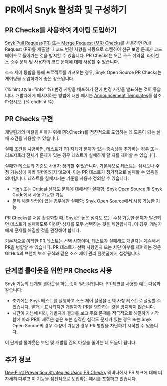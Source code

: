 # PR에서 Snyk 활성화 및 구성하기

## PR Checks를 사용하여 게이팅 도입하기

[Snyk Pull Request(PR) 또는 Merge Request (MR) Checks](../../../scan-with-snyk/pull-requests/snyk-pull-or-merge-requests/)를 사용하면 Pull Request (PR)를 제출할 때 코드 변경 사항을 자동으로 스캔하여 신규 보안 문제가 코드베이스로 들어가는 것을 방지할 수 있습니다. PR Checks는 오픈 소스 취약점, 라이선스 준수 문제 및 사용자의 코드 문제에 대해 사용할 수 있습니다.

소스 제어 통합을 통해 프로젝트를 가져오는 경우, Snyk Open Source PR Checks는 게이팅을 도입하기에 좋은 장소입니다.

{% hint style="info" %}
변경 사항을 배포하기 전에 변경 사항을 발표하는 것이 좋습니다. 개발자에게 메시지하는 방법에 대한 예시는 [Announcement Templates](announcement-templates-for-prevention.md)를 참조하십시오.
{% endhint %}

## PR Checks 구현

개발팀과의 마찰을 피하기 위해 PR Checks를 점진적으로 도입하는 데 도움이 되는 실패 조건을 사용할 수 있습니다.

실패 조건을 사용하면, 테스트가 PR 자체가 문제가 있는 종속성을 추가하는 경우 또는 리포지토리 전체가 문제가 있는 경우 테스트가 실패하게 할 지를 제어할 수 있습니다.

실패한 테스트의 기준도 사용자 정의할 수 있습니다. 기본적으로 테스트는 심각도나 수정 가능성에 따라 필터링되지 않으며, 이는 PR 테스트가 정기적으로 실패할 수 있음을 의미합니다. 테스트를 실패시키는 기준을 사용자 정의할 수 있습니다:

* High 또는 Critical 심각도 문제에 대해서만 실패함; Snyk Open Source 및 Snyk Code에서 사용 가능한 기능
* 문제 해결 방법이 있는 경우에만 실패함; Snyk Open Source에서 사용 가능한 기능

PR Checks를 처음 활성화할 때, Snyk은 높은 심각도 또는 수정 가능한 문제가 발견되면 테스트가 실패하도록 이러한 상자를 모두 선택하는 것을 제안합니다. 이 경우, 개발자에게 문제를 해결할 것을 권장해야 합니다.

기본적으로 이러한 PR 테스트는 선택 사항이며, 테스트가 실패해도 개발자는 계속해서 PR을 병합할 수 있습니다. PR 테스트가 선택 사항인지 또는 차단 여부를 제어하는 것은 GitHub의 브랜치 보호 규칙과 같은 소스 제어 관리 플랫폼에서 설정됩니다.

## 단계별 롤아웃을 위한 PR Checks 사용

Snyk 기능의 단계별 롤아웃을 하는 것이 일반적입니다. PR 체크를 사용한 예는 다음과 같습니다:

* 초기에는 Snyk 테스트를 실행하고 소스 제어 설정을 선택 사항 테스트로 설정할 수 있습니다. 결과는 표시되지만 개발자가 PR을 병합하는 것을 방지하지 않습니다.
* 시간이 지남에 따라, 개발자가 결과를 보고 주요 문제를 적극적으로 해결하기 시작함에 따라 PR이 새로운 높은 또는 심각한 심각도 문제가 있는 경우 또는 Snyk Open Source의 경우 수정이 가능한 경우 PR 병합을 차단하기 시작할 수 있습니다.

이 단계별 롤아웃은 보안 및 개발팀 간의 마찰을 줄이는 데 도움이 됩니다.

## 추가 정보

[Dev-First Prevention Strategies Using PR Checks](https://www.youtube.com/watch?v=6x33EJW_d_E) 웨비나에서 PR 체크에 대해 더 자세히 다루고 이 기능을 점진적으로 도입하는 예시를 포함하고 있습니다.
